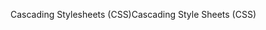 <span data-ttu-id="f22a7-101">Cascading Stylesheets (CSS)</span><span class="sxs-lookup"><span data-stu-id="f22a7-101">Cascading Style Sheets (CSS)</span></span>